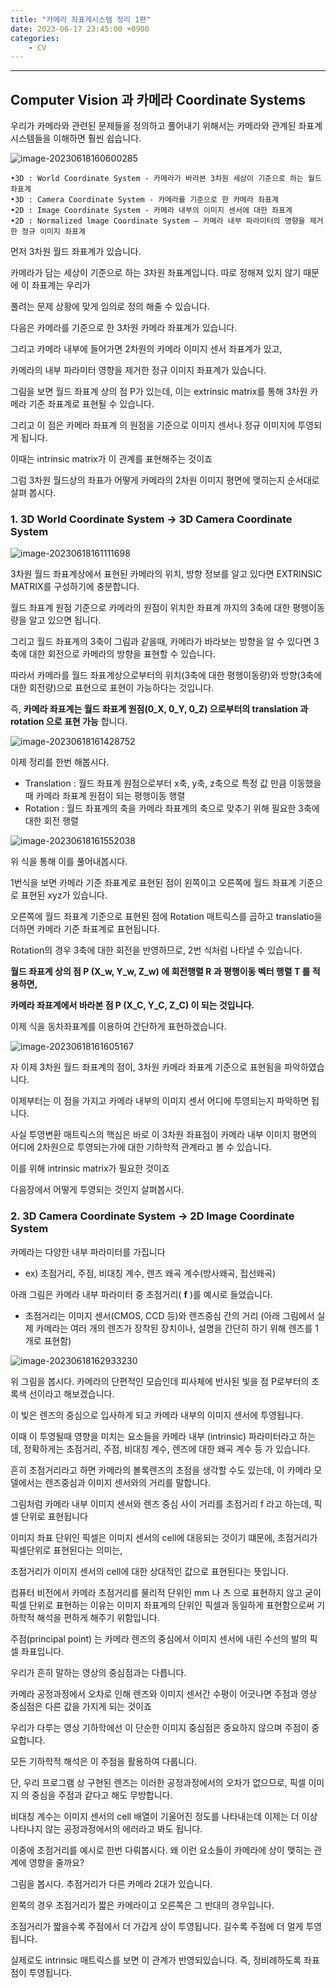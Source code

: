 ```yaml
---
title: "카메라 좌표계시스템 정리 1편"
date: 2023-06-17 23:45:00 +0900
categories: 
    - CV
---
```


---

## Computer Vision 과 카메라 Coordinate Systems

우리가 카메라와 관련된 문제들을 정의하고 풀어내기 위해서는 카메라와 관계된 좌표계 시스템들을 이해하면 훨씬 쉽습니다.



![image-20230618160600285](..\assets\images\image-20230618160600285.png)

```
•3D : World Coordinate System - 카메라가 바라본 3차원 세상이 기준으로 하는 월드 좌표계
•3D : Camera Coordinate System - 카메라를 기준으로 한 카메라 좌표계
•2D : Image Coordinate System - 카메라 내부의 이미지 센서에 대한 좌표계
•2D : Normalized lmage Coordinate System – 카메라 내부 파라미터의 영향을 제거한 정규 이미지 좌표계
```



먼저 3차원 월드 좌표계가 있습니다. 

카메라가 담는 세상이 기준으로 하는 3차원 좌표계입니다. 따로 정해져 있지 않기 때문에 이 좌표계는 우리가

풀려는 문제 상황에 맞게 임의로 정의 해줄 수 있습니다.



다음은 카메라를 기준으로 한 3차원 카메라 좌표계가 있습니다.

그리고 카메라 내부에 들어가면 2차원의 카메라 이미지 센서 좌표계가 있고, 

카메라의 내부 파라미터 영향을 제거한 정규 이미지 좌표계가 있습니다.



그림을 보면 월드 좌표계 상의 점 P가 있는데, 이는 extrinsic matrix를 통해 3차원 카메라 기준 좌표계로 표현될 수 있습니다.

그리고 이 점은 카메라 좌표계 의 원점을 기준으로 이미지 센서나 정규 이미지에 투영되게 됩니다.

이때는 intrinsic matrix가 이 관계를 표현해주는 것이죠



그럼 3차원 월드상의 좌표가 어떻게 카메라의 2차원 이미지 평면에 맺히는지 순서대로 살펴 봅시다.





### 1. 3D World Coordinate System -> 3D Camera Coordinate System

![image-20230618161111698](..\assets\images\image-20230618161111698.png)

3차원 월드 좌표계상에서 표현된 카메라의 위치, 방향 정보를 알고 있다면 EXTRINSIC MATRIX를 구성하기에 충분합니다.

월드 좌표계 원점 기준으로  카메라의 원점이 위치한 좌표계 까지의 3축에 대한 평행이동 량을 알고 있으면 됩니다.

그리고 월드 좌표계의 3축이 그림과 같을때, 카메라가 바라보는 방향을 알 수 있다면 3축에 대한 회전으로 카메라의 방향을 표현할 수 있습니다.

따라서 카메라를 월드 좌표계상으로부터의 위치(3축에 대한 평행이동량)와 방향(3축에 대한 회전량)으로 표현으로 표현이 가능하다는 것입니다.

즉, **카메라 좌표계는 월드 좌표계 원점(0_X, 0_Y, 0_Z) 으로부터의 translation 과 rotation 으로 표현 가능** 합니다.





![image-20230618161428752](..\assets\images\image-20230618161428752.png)





이제 정리를 한번 해봅시다.

- Translation :  월드 좌표계 원점으로부터 x축, y축, z축으로 특정 값 만큼 이동했을때 카메라 좌표계 원점이 되는 평행이동 행렬
- Rotation   :  월드 좌표계의 축을 카메라 좌표계의 축으로 맞추기 위해 필요한 3축에 대한 회전 행렬



![image-20230618161552038](..\assets\images\image-20230618161552038.png)

위 식을 통해 이를 풀어내봅시다.

1번식을 보면 카메라 기준 좌표계로 표현된 점이 왼쪽이고 오른쪽에 월드 좌표계 기준으로 표현된 xyz가 있습니다.

오른쪽에 월드 좌표계 기준으로 표현된 점에 Rotation 매트릭스를 곱하고 translatio을 더하면 카메라 기준 좌표계로 표현됩니다.

Rotation의 경우 3축에 대한 회전을 반영하므로, 2번 식처럼 나타낼 수 있습니다.

**월드 좌표계 상의 점 P (X_w, Y_w, Z_w) 에 회전행렬 R 과 평행이동 벡터 행렬 T 를 적용하면,** 

**카메라 좌표계에서 바라본 점 P (X_C, Y_C, Z_C) 이 되는 것입니다.**





이제 식을 동차좌표계를 이용하여 간단하게 표현하겠습니다.

![image-20230618161605167](..\assets\images\image-20230618161605167.png)



자 이제 3차원 월드 좌표계의 점이, 3차원 카메라 좌표계 기준으로 표현됨을 파악하였습니다.

이제부터는 이 점을 가지고 카메라 내부의 이미지 센서 어디에 투영되는지 파악하면 됩니다.

사실 투영변환 매트릭스의 핵심은 바로 이 3차원 좌표점이 카메라 내부 이미지 평면의 어디에 2차원으로 투영되는가에 대한 기하학적 관계라고 볼 수 있습니다.

이를 위해 intrinsic matrix가 필요한 것이죠 

다음장에서 어떻게 투영되는 것인지 살펴봅시다.





### 2. 3D Camera Coordinate System -> 2D lmage Coordinate System

카메라는 다양한 내부 파라미터를 가집니다 

- ex) 초점거리, 주점, 비대칭 계수, 렌즈 왜곡 계수(방사왜곡, 접선왜곡)

아래 그림은 카메라 내부 파라미터 중 초점거리( **f** )를 예시로 들었습니다.

- 초점거리는 이미지 센서(CMOS, CCD 등)와 렌즈중심 간의 거리
  (아래 그림에서 실제 카메라는 여러 개의 렌즈가 장착된 장치이나, 설명을 간단히 하기 위해 렌즈를 1개로 표현함)

![image-20230618162933230](..\assets\images\image-20230618162933230.png)



위 그림을 봅시다. 카메라의 단편적인 모습인데 피사체에 반사된 빛을 점 P로부터의 초록색 선이라고 해보겠습니다.

이 빛은 렌즈의 중심으로 입사하게 되고 카메라 내부의 이미지 센서에 투영됩니다.

이때 이 투영될때 영향을 미치는 요소들을 카메라 내부 (intrinsic) 파라미터라고 하는데, 
정확하게는 초점거리, 주점, 비대칭 계수, 렌즈에 대한 왜곡 계수 등 가 있습니다.



흔히 초점거리라고 하면 카메라의 볼록렌즈의 초점을 생각할 수도 있는데, 이 카메라 모델에서는 렌즈중심과 이미지 센서와의 거리를 말합니다.

그림처럼 카메라 내부 이미지 센서와 렌즈 중심 사이 거리를 초점거리 f 라고 하는데, 픽셀 단위로 표현됩니다

이미지 좌표 단위인 픽셀은 이미지 센서의 cell에 대응되는 것이기 떄문에, 초점거리가 픽셀단위로 표현된다는 의미는, 

초점거리가 이미지 센서의 cell에 대한 상대적인 값으로 표현된다는 뜻입니다.

컴퓨터 비전에서 카메라 초점거리를 물리적 단위인 mm 나 츠 으로 표현하지 않고 굳이 픽셀 단위로 표현하는 이유는 이미지 좌표계의 단위인 픽셀과 동일하게 표현함으로써 기하학적 해석을 편하게 해주기 위함입니다.



주점(principal point) 는 카메라 렌즈의 중심에서 이미지 센서에 내린 수선의 발의 픽셀 좌표입니다.

우리가 흔히 말하는 영상의 중심점과는 다릅니다.

카메라 공정과정에서 오차로 인해 렌즈와 이미지 센서간 수평이 어긋나면 주점과 영상 중심점은 다른 값을 가지게 되는 것이죠

우리가 다루는 영상 기하학에선 이 단순한 이미지 중심점은 중요하지 않으며 주점이 중요합니다.

모든 기하학적 해석은 이 주점을 활용하여 다룹니다.

단, 우리 프로그램 상 구현된 렌즈는 이러한 공정과정에서의 오차가 없으므로, 픽셀 이미지 의 중심을 주점과 같다고 해도 무방합니다.



비대칭 계수는 이미지 센서의 cell 배열이 기울어진 정도를 나타내는데 이제는 더 이상 나타나지 않는 공정과정에서의 에러라고 봐도 됩니다.



이중에 초점거리를 예시로 한번 다뤄봅시다. 왜 이런 요소들이 카메라에 상이 맺히는 관계에 영향을 줄까요?

그림을 봅시다. 추점거리가 다른 카메라 2대가 있습니다.

왼쪽의 경우 초점거리가 짧은 카메라이고 오른쪽은 그 반대의 경우입니다.

초점거리가 짧을수록 주점에서 더 가갑게 상이 투영됩니다. 길수록 주점에 더 멀게 투영됩니다.

실제로도 intrinsic 매트릭스를 보면 이 관계가 반영되있습니다. 즉, 정비례하도록 좌표점이 투영됩니다.

